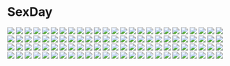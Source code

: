 # SexDay
![](https://konachan.com/image/4ee7ac16f5ac816e004735ac43a97bb7/Konachan.com%20-%20126788%20brown_hair%20building%20city%20headphones%20original%20short_hair%20tomioka_jirou%20tree.jpg)
![](https://konachan.com/jpeg/ebbda70c54ce5e941a7d6f1a7f48e5dd/Konachan.com%20-%20132152%20game_cg%20giga%20hotchkiss%20mikage_shizuku%20mikoto_akemi.jpg)
![](https://konachan.com/image/1d155a420cafcb975988463661dccc1b/Konachan.com%20-%20180663%20blonde_hair%20blue_eyes%20breasts%20cape%20cleavage%20long_hair%20original%20pixiv_fantasia%20sword%20thighhighs%20tsubasa19900920%20weapon.jpg)
![](https://konachan.com/image/c306b126fb1a5982078eff2868f27aa1/Konachan.com%20-%20143446%20bikini%20black_hair%20blush%20brown_eyes%20hi-ho-%20long_hair%20ponytail%20sakamoto_mio%20school_uniform%20short_hair%20sideboob%20summer%20swimsuit%20underboob%20water%20wet.jpg)
![](https://konachan.com/image/3beb7433d9e9732e6665268fe7f1555b/Konachan.com%20-%20307001%20blush%20dress%20gloves%20long_hair%20navel%20nopan%20pink_eyes%20pon_%28shind_997%29%20purple_hair%20pussy%20skirt_lift%20twintails%20vocaloid%20voiceroid%20yuzuki_yukari.jpg)
![](https://konachan.com/image/8b8b08908b139dafd5eb31f6ef64a249/Konachan.com%20-%20264839%20blonde_hair%20blush%20bow%20braids%20clouds%20fate_%28series%29%20loli%20long_hair%20pantyhose%20ponytail%20purple_eyes%20short_hair%20skirt%20sky%20thighhighs%20white_hair%20yellow_eyes.jpg)
![](https://konachan.com/image/48e1880a144a7e646ed3888e350f7cff/Konachan.com%20-%2064927%20ayanami_rei%20blue_eyes%20blue_hair%20bodysuit%20cuteg%20makinami_mari_illustrious%20neon_genesis_evangelion%20red_eyes%20skintight%20soryu_asuka_langley%20white.jpg)
![](https://konachan.com/image/0e59e7da6d59555b4b271d748cc472d2/Konachan.com%20-%2070049%20hatsune_miku%20twintails%20vocaloid%20white.jpg)
![](https://konachan.com/jpeg/af63043b470a5cac578fba3d01354c1c/Konachan.com%20-%20297662%20aoyama_sumika%20bloomers%20coffee-kizoku%20gym_uniform%20original%20scan.jpg)
![](https://konachan.com/jpeg/98c671923448849ebde3c624700222f3/Konachan.com%20-%20299543%20anthropomorphism%20azur_lane%20chinese_clothes%20chinese_dress%20denchu_%28kazudentyu%29%20flowers%20gloves%20no_bra%20short_hair%20sirius_%28azur_lane%29.jpg)
![](https://konachan.com/image/3c3dc466e9e46b00e482b91c0a3c164d/Konachan.com%20-%20246743%20aliasing%20aqua_hair%20blue_eyes%20bow%20dress%20elbow_gloves%20flowers%20gloves%20hatsune_miku%20long_hair%20microphone%20petals%20thighhighs%20tie%20twintails%20vocaloid%20wink.jpg)
![](https://konachan.com/jpeg/2c386d301affa7659a84c373055ee89f/Konachan.com%20-%20294756%20animal%20black_hair%20blue_eyes%20cat%20cropped%20food%20fujima_takuya%20long_hair%20original%20phone%20scan%20school_uniform%20thighhighs.jpg)
![](https://konachan.com/jpeg/18272184b17c3d29055696ebf51755cb/Konachan.com%20-%20264868%20bed%20black_hair%20blush%20bow%20dress%20erect_nipples%20game_cg%20long_hair%20panties%20po_%28artist%29%20pussy_juice%20see_through%20spread_legs%20uncensored%20underwear.jpg)
![](https://konachan.com/image/ee4e2d1e1fdac1b1ef364b1c7070893d/Konachan.com%20-%20177909%20bakemonogatari%20drums%20group%20guitar%20hachikuji_mayoi%20instrument%20kanbaru_suruga%20loli%20nekomonogatari%20oshino_shinobu%20piano%20sengoku_nadeko%20yuguru.jpg)
![](https://konachan.com/image/1b48f56420522da0f6aed2b80f668054/Konachan.com%20-%20258647%20jie_laite%20original.jpg)
![](https://konachan.com/jpeg/74f1ff3661cab95b29248198d3e77d8a/Konachan.com%20-%20228410%20asukaziye%20blonde_hair%20dangan-ronpa%20dangan-ronpa_3%20hoodie%20nanami_chiaki%20orange_eyes%20school_uniform%20short_hair%20thighhighs.jpg)
![](https://konachan.com/image/7256b44aa8ac310c24a49cdd03a3b5df/Konachan.com%20-%2022842%20panties%20soul_link%20underwear.jpg)
![](https://konachan.com/jpeg/ec4fed6126e26f0687ef24868dc5f84d/Konachan.com%20-%20158277%20animal%20bird%20book%20car%20clouds%20fire%20grass%20macnaut%20male%20original%20scenic%20signed%20skirt%20sky%20socks%20sunset.jpg)
![](https://konachan.com/image/424921b45f2b11617c02d07c21992b32/Konachan.com%20-%20203661%20armor%20black_hair%20bodysuit%20building%20cape%20fire%20headdress%20jian_huang%20long_hair%20magic%20night%20original%20ponytail%20skintight.jpg)
![](https://konachan.com/image/9845ad67c2305697a14815d8654bddc3/Konachan.com%20-%20114210%20alphonse%20black_hair%20black_rock_shooter%20boots%20chain%20fire%20kuroi_mato%20long_hair%20twintails%20weapon.jpg)
![](https://konachan.com/image/1b219dfc8afd3c53d09de0fd5a1e324c/Konachan.com%20-%2078224%202girls%20chain%20fang%20flandre_scarlet%20moon%20night%20red%20red_eyes%20remilia_scarlet%20thighhighs%20touhou%20vampire%20wings.jpg)
![](https://konachan.com/image/eea839aa7cef2ae2278ae34db567a6c0/Konachan.com%20-%2038566%20da_capo%20tagme%20yoshino_sakura.jpg)
![](https://konachan.com/image/d5cae47ea2209b079c5510fe8b21dc4f/Konachan.com%20-%20192962%20ekakibito%20manaka_lala%20manaka_non%20pripara.jpg)
![](https://konachan.com/jpeg/592ff51b3635ae4d65f4ffb9a0dd0178/Konachan.com%20-%2066279%20alpha_%28alpha91%29%20ass%20black_hair%20blush%20oone_touka%20panties%20red_eyes%20sharin_no_kuni_himawari_no_shoujo%20short_hair%20striped_panties%20underwear.jpg)
![](https://konachan.com/image/4ae829be3d49c19e120b9d6676173f5d/Konachan.com%20-%2012092%20azumanga_daioh%20mihama_chiyo.jpg)
![](https://konachan.com/image/4b29bf9704625c217754550a415417a3/Konachan.com%20-%20208802%20biburu%20blue_eyes%20breasts%20brown_hair%20cleavage%20couch%20failure_penguin%20gloves%20hat%20jpeg_artifacts%20maya_%28kancolle%29%20navel%20short_hair%20skirt%20socks.jpg)
![](https://konachan.com/image/d8eb852d73ccdbaef0a5302e51eaea0a/Konachan.com%20-%2014149%20arcueid_brunestud%20ciel%20melty_blood%20shingetsutan_tsukihime%20sion_eltnam_atlasia%20tohno_shiki%20type-moon.jpg)
![](https://konachan.com/image/ae2cbcf97a2483834943c5ea4a00f1fa/Konachan.com%20-%2010649%20hatsukoi%20loli%20sakurai_komono.jpg)
![](https://konachan.com/jpeg/7f1ddd1ff28c82175364846a87420c55/Konachan.com%20-%2026466%20beelzenef%20doll%20nekozawa_umehito%20ouran_koukou_host_club%20puppet%20vector.jpg)
![](https://konachan.com/image/7176ae25d8f7603bebf0370c00c11a5e/Konachan.com%20-%20242353%20all_male%20braids%20cape%20male%20mask%20original%20red_eyes%20red_hair%20short_hair%20spear%20tagme_%28artist%29%20weapon.jpg)
![](https://konachan.com/jpeg/ded4226f0b1cbd71ccac6771baf9b624/Konachan.com%20-%20217230%202girls%20arishima_alice%20black_hair%20blue_eyes%20breasts%20brown_hair%20cropped%20cura%20game_cg%20loli%20lose%20monobeno%20nipples%20no_bra%20sawai_natsuha.jpg)
![](https://konachan.com/image/0678e1597148a2711ce2e6549aa1b008/Konachan.com%20-%20138415%20aqua_eyes%20aqua_hair%20building%20city%20clouds%20hatsune_miku%20headphones%20long_hair%20polychromatic%20sky%20tagme%20torino_nami%20vocaloid.jpg)
![](https://konachan.com/image/3868d4b5fd66409011524a631bf7fa62/Konachan.com%20-%2050154%20all_male%20blue%20hatake_kakashi%20male%20mask%20naruto.jpg)
![](https://konachan.com/jpeg/fa637015b27b3483917c3d86161dae70/Konachan.com%20-%20296222%20ass%20breasts%20brown_eyes%20brown_hair%20cameltoe%20fatal_fury%20king_of_fighters%20long_hair%20ponytail%20shiranui_mai%20sideboob%20sketch%20takatou_suzunosuke.jpg)
![](https://konachan.com/jpeg/b7df59a33f590c86862523f8de1ec937/Konachan.com%20-%20233652%20blush%20crying%20dress%20emilia_%28re%3Azero%29%20flowers%20gashin%20gray_hair%20kneehighs%20long_hair%20male%20natsuki_subaru%20petals%20pointed_ears%20purple_eyes%20ribbons%20tears.jpg)
![](https://konachan.com/image/340a47295238d8e30c604cfdc89756fc/Konachan.com%20-%2032632%20park_sung_woo%20tagme.jpg)
![](https://konachan.com/image/7da3a957bed860142682cad75b91806a/Konachan.com%20-%20277054%20airship%20boat%20clouds%20darkmuleth%20moon%20nobody%20original%20scenic%20sky.jpg)
![](https://konachan.com/jpeg/c4992ae8cefcfa89bc7a30c69984ad9a/Konachan.com%20-%20256735%20ass%20black_hair%20breast_hold%20breasts%20dark_skin%20long_hair%20navel%20nipples%20nude%20overwatch%20pussy%20silent-fly%20tattoo%20uncensored%20watermark%20yellow_eyes.jpg)
![](https://konachan.com/jpeg/d1302bdc6858af464cc1fb5381bd857e/Konachan.com%20-%2053797%20hirasawa_yui%20k-on%21.jpg)
![](https://konachan.com/image/3c4142256cf5486889282d7843bebe59/Konachan.com%20-%20280580%20armor%20katana%20original%20pixiv_fantasia%20samurai%20stu_dts%20sword%20torii%20weapon.jpg)
![](https://konachan.com/jpeg/f074f08577a783784c04f9f5abdac18c/Konachan.com%20-%20187378%20black_hair%20breasts%20brown_hair%20iki_hiyori%20long_hair%20male%20nipples%20noragami%20nude%20penis%20pussy%20sex%20short_hair%20tidsean%20uncensored%20yato_%28noragami%29.jpg)
![](https://konachan.com/jpeg/3f78dd855fce77167a062b0b1e7c4460/Konachan.com%20-%20279612%20anthropomorphism%20close%20kantai_collection%20nagato_%28kancolle%29%20rain%20water%20yue_%28tada_no_saboten%29.jpg)
![](https://konachan.com/image/488518a20836124567474b423d56dbbb/Konachan.com%20-%20149055%20akizuki_ritsuko%20futami_ami%20futami_mami%20idolmaster%20tagme%20twins.jpg)
![](https://konachan.com/jpeg/40ae4ba15a139e3804333ba2dd0374bf/Konachan.com%20-%20123184%20appare%21_tenka_gomen%20game_cg%20igarashi_aya%20katagiri_hinata.jpg)
![](https://konachan.com/image/3f351b88b574e2ebe2bf683715daefce/Konachan.com%20-%20298668%20azur_lane%20black_hair%20breasts%20censored%20handjob%20long_hair%20navel%20nipples%20no_bra%20open_shirt%20penis%20pussy%20red_eyes%20sex%20spread_legs%20thighhighs%20uncensored.jpg)
![](https://konachan.com/image/d792192b1abd228f5d6f7ab90ac5d17c/Konachan.com%20-%20128545%20akiyama_mio%20asakura_ryou%20k-on%21%20school_uniform.jpg)
![](https://konachan.com/image/cc20e7d2a2072b67283c46ea6f0cb778/Konachan.com%20-%20278060%20breasts%20chinese_clothes%20cleavage%20gray_hair%20hc%20jpeg_artifacts%20long_hair%20nopan%20original%20ponytail%20watermark.jpg)
![](https://konachan.com/image/7f068cc0e38d5d9d114dce77af029277/Konachan.com%20-%2061688%20basilisk%20iga_oboro%20sky.jpg)
![](https://konachan.com/image/3af7abbd123b36e4f52124e65d633c17/Konachan.com%20-%20202525%20anthropomorphism%20black_hair%20blush%20breasts%20brown_eyes%20danbo_%28rock_clime%29%20kantai_collection%20long_hair%20naked_shirt%20open_shirt%20ushio_%28kancolle%29.jpg)
![](https://konachan.com/image/2084a37310f4d4e2aa7aa4c19e0ee782/Konachan.com%20-%2047368%20bartz_klauser%20cecil_harvey%20cloud_strife%20final_fantasy%20firion%20male%20onion_knight%20squall_leonhart%20terra_branford%20tidus%20warrior_of_light%20zidane_tribal.jpg)
![](https://konachan.com/jpeg/92ff7107c665ab568a3bcea9f849dcaf/Konachan.com%20-%20196471%20anthropomorphism%20bike_shorts%20brown_hair%20green_eyes%20kantai_collection%20school_uniform%20shorts%20skirt%20starfullfull%20thighhighs%20twintails%20water.jpg)
![](https://konachan.com/image/d78ee1d89e25c91ab630087a4e0960cb/Konachan.com%20-%2079768%20akiyama_mio%20jpeg_artifacts%20k-on%21%20maid%20thighhighs.jpg)
![](https://konachan.com/jpeg/43a415b518c2ebc52bd37a3033d39901/Konachan.com%20-%20229121%20ameto_yuki%20game_cg%20karenai_sekai_to_owaru_hana%20kotose_%28karenai_sekai_to_owaru_hana%29%20pantyhose%20sweet%26tea.jpg)
![](https://konachan.com/image/a223da2818b6353fbfc03956b7457a2d/Konachan.com%20-%2048844%20animal_ears%20blush%20bra%20bunnygirl%20caidychen%20purple_hair%20reisen_udongein_inaba%20touhou%20underwear%20white.jpg)
![](https://konachan.com/image/f07ed30e45f3ddf9255d092967a01217/Konachan.com%20-%2056240%20black_rock_shooter%20hatsune_miku%20katana%20kuroi_mato%20munakata%20sword%20thighhighs%20twintails%20vocaloid%20weapon.jpg)
![](https://konachan.com/jpeg/bed989c94718db472afe542b7b83c6a2/Konachan.com%20-%20243973%20sogawa66%20waifu2x.jpg)
![](https://konachan.com/jpeg/cff08b5e963a902a4783620e1bae1304/Konachan.com%20-%20149240%20animal_ears%20black_hair%20calendar%20catgirl%20k-on%21%20nakano_azusa%20over_drive%20school_swimsuit%20sugimura_tomokazu%20swimsuit%20twintails%20wave_ride.jpg)
![](https://konachan.com/jpeg/ff2d1b814a8264bc63bd11ce194a9db5/Konachan.com%20-%20301986%20animal%20blue_eyes%20blush%20brown_hair%20fukuro_ko_%28greentea%29%20fuxi%20honkai_impact%20long_hair%20snake.jpg)
![](https://konachan.com/image/d783e3267a87f9f715585fa1c2a95bef/Konachan.com%20-%20254232%202girls%20barefoot%20bed%20blue_eyes%20blush%20bondage%20breasts%20fingering%20headband%20katarina%20kiss%20long_hair%20nipples%20nude%20pussy%20red_hair%20tattoo%20urine%20yuri.jpg)
![](https://konachan.com/jpeg/902c7f2644f33d7323462760bbfb0e26/Konachan.com%20-%20283126%20fusui%20male%20night%20original%20scenic%20sky%20stairs%20stars%20tree.jpg)
![](https://konachan.com/image/7ad19b10053a4bb9ae885bf401675025/Konachan.com%20-%20133657%20bakemonogatari%20blue_eyes%20breasts%20long_hair%20nipples%20open_shirt%20panties%20purple_hair%20school_uniform%20senjougahara_hitagi%20taka_tony%20underwear.jpg)
![](https://konachan.com/image/2c959d1cf9e0683b140266cbfe40d454/Konachan.com%20-%20198965%20audrey_belrose%20blonde_hair%20cigarette%20hunie_pop%20navel%20ninamo%20pink_eyes%20short_hair%20shorts%20smoking%20sunset.jpg)
![](https://konachan.com/image/6ffe06ab9a2c8d1ad4d17bf1d140e63c/Konachan.com%20-%20184176%20green_hair%20kochiya_hizuki%20kochiya_sanae%20long_hair%20petals%20school_uniform%20touhou%20yellow_eyes.jpg)
![](https://konachan.com/jpeg/570f0f47317f822bd881f7dc45861ce4/Konachan.com%20-%2081095%20bed%20blush%20cameltoe%20flat_chest%20loli%20mizutsuki%20nipples%20open_shirt%20panties%20pink_eyes%20pink_hair%20spread_legs%20thighhighs%20underwear%20zero_no_tsukaima.jpg)
![](https://konachan.com/image/c82bee5bfd88dd86dfeaf17af40725ed/Konachan.com%20-%20262480%20breasts%20close%20nipples%20ohigetan%20original%20purple_hair%20short_hair.jpg)
![](https://konachan.com/image/10530bf0f12e51c250c2d07623335bc4/Konachan.com%20-%20123263%202girls%20chibi%20flandre_scarlet%20food%20remilia_scarlet%20touhou%20vampire%20wings%20yume_shokunin.jpg)
![](https://konachan.com/jpeg/0e0fec8e35a2f673255bbd5c4353083b/Konachan.com%20-%20188022%20amano_misa%20bed%20black_hair%20blush%20breasts%20censored%20game_cg%20long_hair%20nipples%20nude%20penis%20red_eyes%20sex%20spread_legs%20yuuki_rika.jpg)
![](https://konachan.com/image/de8e8d33bedd84b019a9fe223004f5de/Konachan.com%20-%2052419%20ikkitousen.jpg)
![](https://konachan.com/image/da7342e2e7f825c528a5bacd2e5a6774/Konachan.com%20-%2047040%20hatsune_miku%20headphones%20long_hair%20melt_%28vocaloid%29%20twintails%20vocaloid.jpg)
![](https://konachan.com/image/1d9b87710c99def0be14888a84de8503/Konachan.com%20-%2042645%20hidamari_sketch%20hiro%20miyako%20sae%20ume%20yoshinoya-sensei%20yuno.jpg)
![](https://konachan.com/jpeg/02f21ffb9eb9f6fd0e0d1454baa957ad/Konachan.com%20-%20107309%20barefoot%20blush%20breasts%20brown_eyes%20brown_hair%20misaka_mikoto%20navel%20nipples%20nude%20pussy%20short_hair%20to_aru_majutsu_no_index%20uncensored%20zoom_layer.jpg)
![](https://konachan.com/jpeg/41fcee41cca9f6a5022d48cbcd27e686/Konachan.com%20-%20251294%20game_cg%20hatsushiba_chitose%20ichiri%20kamikawa_saya%20mizutani_yoshino%20sakura_hanpen%20sakura_hitohira_koi_moyou%20takazawa_miaya.jpg)
![](https://konachan.com/image/f6c865528333f9a882fa99c9335be38f/Konachan.com%20-%20162829%20butterfly%20dress%20mackerel_%28amateras_ushiwaka%29%20original%20wedding_attire.jpg)
![](https://konachan.com/image/19fadfaab473bb4d608cb9ae23e74924/Konachan.com%20-%20225263%20black_hair%20blush%20close%20flowers%20headdress%20hitotukinanoka%20idolmaster%20leaves%20long_hair%20miura_azusa%20petals%20red_eyes%20ribbons%20wedding_attire.jpg)
![](https://konachan.com/image/743a46f4d746eb01e3b7691d94b9e44a/Konachan.com%20-%2038297%20little_busters%21%20natsume_rin%20school_uniform.jpg)
![](https://konachan.com/image/43cde630da5f507d08958603ebd1294d/Konachan.com%20-%20205600%20blue_eyes%20blue_hair%20dlsite.com%20elle_sweet%20navel%20original%20refeia%20short_hair%20skintight%20swimsuit.jpg)
![](https://konachan.com/image/ef1afd5905885893035dfcf282858e73/Konachan.com%20-%20260938%20aqua_eyes%20blonde_hair%20breasts%20cangkong%20cleavage%20fate_grand_order%20fate_%28series%29%20leaves%20long_hair%20magic%20ponytail%20ribbons%20sword%20thighhighs%20weapon.jpg)
![](https://konachan.com/jpeg/580e652f441c4673cb4c3b0c0468fcdd/Konachan.com%20-%20170875%20blood%20blush%20breasts%20brown_hair%20censored%20cum%20game_cg%20green_eyes%20hontani_kanae%20nipples%20otone_nicole%20penis%20saga_planets%20sex%20short_hair%20thighhighs.jpg)
![](https://konachan.com/jpeg/c7d2f59ef00709e5dedfaed919ad140a/Konachan.com%20-%20160671%202girls%20ensemble_%28company%29%20game_cg%20headphones%20hibiki_otoha%20ichimine_touka%20microphone%20mutou_kurihito%20ojousama_wa_gokigen_naname.jpg)
![](https://konachan.com/image/232dac875de3e09b782b1da7531788a2/Konachan.com%20-%2091668%20dress%20feng%20game_cg%20hoshizora_e_kakaru_hashi%20long_hair%20orange_eyes%20orange_hair%20toudou_tsumugi%20tree%20tsurusaki_takahiro%20water.jpg)
![](https://konachan.com/jpeg/33309c348ea1851be1a562a49a075ca7/Konachan.com%20-%20208216%20game_cg%20houkiboshi_hikari%20miagete_goran_yozora_no_hoshi_wo%20pulltop%20yashima_takahiro.jpg)
![](https://konachan.com/jpeg/2abf804e1bec56ed9ede349fc91890ea/Konachan.com%20-%20245142%20all_male%20blonde_hair%20bluefield%20cum%20gloves%20gradient%20long_hair%20male%20nipples%20nude%20original%20penis%20ponytail%20thighhighs%20trap%20uncensored%20white%20yellow_eyes.jpg)
![](https://konachan.com/jpeg/b811cd705fe6aa8de5e214190441b14f/Konachan.com%20-%20161619%20exit_tunes%20fujima_takuya%20green_eyes%20green_hair%20gumi%20vocaloid.jpg)
![](https://konachan.com/jpeg/124f0dff773c483b5f14fa7d0fc68048/Konachan.com%20-%2042446%20izayoi_sakuya%20maid%20popsicle%20remilia_scarlet%20shoujo_ai%20touhou%20vampire.jpg)
![](https://konachan.com/image/eeb9c09ce97a41c2ff15a4a3e8118d78/Konachan.com%20-%2035108%20cape%20plastic_girl%20purple_eyes%20school_uniform%20uni%20zettai_ryouiki.jpg)
![](https://konachan.com/jpeg/38fe3047851ea82f0d94ea15bac8ba7d/Konachan.com%20-%2032438%20animal_ears%20bell%20blonde_hair%20bow%20catgirl%20chibi%20dejiko%20dress%20green_eyes%20green_hair%20hat%20pink_hair%20piyoko%20puchiko%20rabi_en_rose%20red_hair%20ribbons%20tail.jpg)
![](https://konachan.com/image/6f63d46dcc45864751dd8ed41e99e63c/Konachan.com%20-%20194190%202girls%20black_hair%20brown_hair%20kongou_mitsuko%20misaka_mikoto%20pakupaku_choppu%20ponytail%20to_aru_kagaku_no_railgun%20to_aru_majutsu_no_index%20wink.jpg)
![](https://konachan.com/image/35cf013019951e1d0aa35028c6d303c4/Konachan.com%20-%2080917%20animal_ears%20bunny_ears%20bunnygirl%20gun%20purple_hair%20reisen_udongein_inaba%20signed%20tidsean%20tie%20touhou%20weapon.jpg)
![](https://konachan.com/image/7bb1c0fb2595698ef1fe8151bfc720b1/Konachan.com%20-%2040087%202girls%20ass%20bikini_top%20breasts%20galge.com%20logo%20nipples%20panties%20panty_pull%20underwear.jpg)
![](https://konachan.com/jpeg/1e908f10100f6693bea8c16af954a59a/Konachan.com%20-%20288869%20animal_ears%20blue_eyes%20blush%20breasts%20cropped%20drink%20fang%20gray_hair%20long_hair%20masami_chie%20nipples%20nude%20original%20sake%20spread_legs%20waifu2x%20wet%20wolfgirl.jpg)
![](https://konachan.com/image/9c9fa4ab8951db3105caa3eccd31d093/Konachan.com%20-%20277330%20akashio%20animal_ears%20aqua_eyes%20azur_lane%20blush%20bunny_ears%20bunnygirl%20gloves%20kneehighs%20long_hair%20no_bra%20open_shirt%20ponytail%20skirt%20white_hair.jpg)
![](https://konachan.com/image/fec7000214c3c8e70371d3e2e527a83b/Konachan.com%20-%2087021%20all_male%20black_rock_shooter%20chain%20kaito%20male%20sword%20vocaloid%20weapon.jpg)
![](https://konachan.com/jpeg/9b25c01c7e566379b49b2b85e5355623/Konachan.com%20-%20274220%20bed%20blush%20dress%20ke-ta%20kishin_sagume%20loli%20nipples%20nopan%20open_shirt%20red_eyes%20scan%20short_hair%20touhou%20white_hair.jpg)
![](https://konachan.com/image/ed2b984e237e5d3c30516eb49e555bd0/Konachan.com%20-%20268074%202girls%20barefoot%20blonde_hair%20breasts%20cleavage%20original%20panties%20see_through%20short_hair%20ttc%20twins%20underwear%20white%20yellow_eyes.jpg)
![](https://konachan.com/jpeg/38c16efd20861f6c7228b55a6b54239c/Konachan.com%20-%20292519%20animal%20bird%20blush%20braids%20cape%20catgirl%20crown%20dress%20foxgirl%20gloves%20hat%20kurot%20logo%20loli%20maid%20navel%20ponytail%20red_eyes%20red_hair%20skirt%20tail%20tie%20wink.jpg)
![](https://konachan.com/jpeg/e1e32626e471ff0f628a511d8d3e2f8e/Konachan.com%20-%20255660%20animal%20animal_ears%20blush%20flowers%20food%20fox%20green_eyes%20japanese_clothes%20long_hair%20mask%20original%20purple_hair%20tenmu_shinryuusai%20torii.jpg)
![](https://konachan.com/image/431191e298140ab4d29fa9175aa8c96f/Konachan.com%20-%20151843%202girls%20blonde_hair%20blue_eyes%20blush%20breasts%20hazuki_watora%20japanese_clothes%20loli%20miko%20no_bra%20open_shirt%20original%20peko%20pink_eyes%20red_hair%20twintails%20white.jpg)
![](https://konachan.com/image/659b14310053765590a1ed0df9b5ae59/Konachan.com%20-%20105680%20aircraft%20all_male%20bandage%20gun%20hat%20kagamine_len%20koi_wa_sensou_%28vocaloid%29%20male%20shirano%20uniform%20vocaloid%20weapon.jpg)
![](https://konachan.com/jpeg/e039968aad76e5c95967f272d4665a43/Konachan.com%20-%2050443%20artoria_pendragon_%28all%29%20fate_%28series%29%20fate_stay_night%20saber%20sword%20weapon.jpg)
![](https://konachan.com/jpeg/31f629207950fbbd283d6755fdf9d945/Konachan.com%20-%20299060%20aliasing%20atori%20blue_eyes%20blush%20flowers%20instrument%20japanese_clothes%20long_hair%20original%20piano.jpg)
